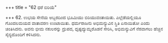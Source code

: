 +++
title = "62 ಧರೆ ಬಿರಿಯೆ"

+++
62. ಉಭಯ ಸೇನೆಯ ಅಬ್ಬರದಿಂದ ಭೂಮಿಯು ಬಿರಿಯುವಂತಾಯಿತು. ಎಲ್ಲೆಡೆಯಲ್ಲಿಯೂ ಗೊಂದಲಮಯದ ವಾತಾವರಣ ಉಂಟಾಯಿತು. ಧರ್ಮರಾಜನು ಅಭಿಮನ್ಯುವಿನ ಸ್ಥಿತಿ ಏನಾಯಿತೋ ಎಂದು ಚಿಂತಿಸಿದನು. ಅವನು ಭೀಮ ನಕುಲರನ್ನು ದ್ರುಪದ, ಧೃಷ್ಟದ್ಯುಮ್ನರೊಡನೆ ಸೇರಿಸಿ, ಅಭಿಮನ್ಯುವಿಗೆ ನೆರವಾಗಲು ಹೆಚ್ಚಿನ ಸೈನ್ಯದೊಂದಿಗೆ ಕಳಿಸಿದನು.